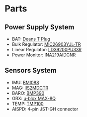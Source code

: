 # Parts

## Power Supply System

- BAT: [Deans T Plug](https://cdn.sparkfun.com/datasheets/Prototyping/deans_connector_PRT-11864.pdf)
- Bulk Regulator: [MIC26903YJL-TR](https://ww1.microchip.com/downloads/en/DeviceDoc/MIC26903.pdf)
- Linear Regulator: [LD39200PU33R](https://www.st.com/content/ccc/resource/technical/document/datasheet/4b/e6/2e/a4/16/04/46/9d/DM00102135.pdf/files/DM00102135.pdf/jcr:content/translations/en.DM00102135.pdf)
- Power Monitor: [INA219AIDCNR](https://www.ti.com/lit/ds/symlink/ina219.pdf?HQS=dis-dk-null-digikeymode-dsf-pf-null-wwe&ts=1761366642346&ref_url=https%253A%252F%252Fwww.ti.com%252Fgeneral%252Fdocs%252Fsuppproductinfo.tsp%253FdistId%253D10%2526gotoUrl%253Dhttps%253A%252F%252Fwww.ti.com%252Flit%252Fgpn%252Fina219)

## Sensors System

- IMU: [BMI088](https://www.bosch-sensortec.com/media/boschsensortec/downloads/datasheets/bst-bmi088-ds001.pdf)
- MAG: [IIS2MDCTR](https://www.st.com/content/ccc/resource/technical/document/datasheet/group3/06/f2/a3/a7/74/fe/4b/16/DM00431721/files/DM00431721.pdf/jcr:content/translations/en.DM00431721.pdf)
- BARO: [BMP390](https://www.bosch-sensortec.com/media/boschsensortec/downloads/datasheets/bst-bmp390-ds002.pdf)
- GRX: [u-blox MAX-8Q](https://content.u-blox.com/sites/default/files/MAX-8_DataSheet_%28UBX-16000093%29.pdf)
- TEMP: [TMP100](https://content.u-blox.com/sites/default/files/MAX-8_DataSheet_%28UBX-16000093%29.pdf)
- AISPD: 4-pin JST-GH connector
